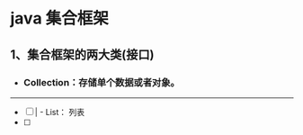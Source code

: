 # **java 集合框架**

## 1、集合框架的两大类\(接口\)

* ### Collection：存储单个数据或者对象。

---

* [ ] \| - List： 列表
* [ ] 


